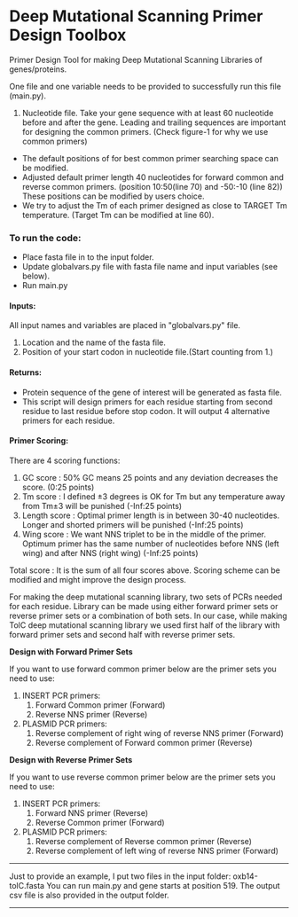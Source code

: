 # Deep Mutational Scanning Primer Design Toolbox 


Primer Design Tool for making Deep Mutational Scanning Libraries of genes/proteins.

One file and one variable needs to be provided to successfully run this file (main.py).

1. Nucleotide file. Take your gene sequence with at least 60 nucleotide before and after the gene. 
Leading and trailing sequences are important for designing the common primers. (Check figure-1 for 
why we use common primers)

  - The default positions of  for best common primer searching space can be modified. 
  - Adjusted default primer length 40 nucleotides for forward common and reverse common primers.
        (position 10:50(line 70) and -50:-10 (line 82)) These positions can be modified by users choice. 
  - We try to adjust the Tm of each primer designed as close to TARGET Tm temperature. 
        (Target Tm can be modified at line 60).  

 ###  To run the code:
 - Place fasta file in to the input folder. 
 - Update globalvars.py file with fasta file name and input variables (see below). 
 - Run main.py

#### Inputs:
All input names and variables are placed in "globalvars.py" file. 
1. Location and the name of the fasta file.
2. Position of your start codon in nucleotide file.(Start counting from 1.) 

#### Returns:
- Protein sequence of the gene of interest will be generated as fasta file.
- This script will design primers for each residue starting from second residue to last residue before stop codon. 
It will output 4 alternative primers for each residue. 

#### Primer Scoring:
There are 4 scoring functions: 
1. GC score     : 50% GC means 25 points and any deviation decreases the score. (0:25 points)
2. Tm score     : I defined ±3 degrees is OK for Tm but any temperature away from Tm±3 will be punished (-Inf:25 points) 
3. Length score : Optimal primer length is in between 30-40 nucleotides. Longer and shorted primers will be punished (-Inf:25 points)
4. Wing score   : We want NNS triplet to be in the middle of the primer. 
                  Optimum primer has the same number of nucleotides before NNS (left wing) 
                  and after NNS (right wing)  (-Inf:25 points)

Total score : It is the sum of all four scores above. 
Scoring scheme can be modified and might improve the design process.

For making the deep mutational scanning library, two sets of PCRs needed for each residue. 
Library can be made using either forward primer sets or reverse primer sets or a combination of both sets.
In our case, while making TolC deep mutational scanning library we used first half of the library 
with forward primer sets and second half with reverse primer sets. 

**Design with Forward Primer Sets**

If you want to use forward common primer below are the primer sets you need to use:
1. INSERT PCR primers:
    1. Forward Common primer (Forward)
    2. Reverse NNS primer (Reverse)
2. PLASMID PCR primers:
    1. Reverse complement of right wing of reverse NNS primer (Forward)
    2. Reverse complement of Forward common primer (Reverse)

**Design with Reverse Primer Sets**

If you want to use reverse common primer below are the primer sets you need to use:
1. INSERT PCR primers:
    1. Forward NNS primer (Reverse)
    2. Reverse Common primer (Forward)
2. PLASMID PCR primers:
    1. Reverse complement of Reverse common primer (Reverse)
    2. Reverse complement of left wing of reverse NNS primer (Forward)

*****************************************************************
Just to provide an example, I put two files in the input folder: oxb14-tolC.fasta
You can run main.py and gene starts at position 519.
The output csv file is also provided in the output folder.
*****************************************************************
